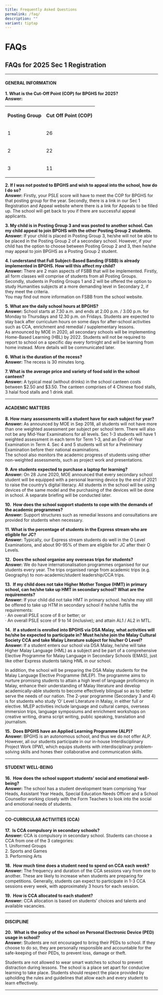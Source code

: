 ```yaml
---
title: Frequently Asked Questions
permalink: /faq/
description: ""
variant: tiptap
---
```

<h1>FAQs</h1>
<h2>FAQs for 2025 Sec 1 Registration</h2>
<hr>
<h4><strong>GENERAL INFORMATION</strong></h4>
<p><strong>1. What is the Cut-Off Point (COP) for BPGHS for 2025? </strong>
<br><strong>Answer:</strong>
</p>
<table style="minWidth: 50px">
<colgroup>
<col>
<col>
</colgroup>
<tbody>
<tr>
<th rowspan="1" colspan="1">
<p>Posting Group</p>
</th>
<th rowspan="1" colspan="1">
<p>Cut Off Point (COP)</p>
</th>
</tr>
<tr>
<td rowspan="1" colspan="1">
<p>1</p>
</td>
<td rowspan="1" colspan="1">
<p>26</p>
</td>
</tr>
<tr>
<td rowspan="1" colspan="1">
<p>2</p>
</td>
<td rowspan="1" colspan="1">
<p>22</p>
</td>
</tr>
<tr>
<td rowspan="1" colspan="1">
<p>3</p>
</td>
<td rowspan="1" colspan="1">
<p>11</p>
</td>
</tr>
</tbody>
</table>
<p></p>
<p><strong>2. If I was not posted to BPGHS and wish to appeal into the school, how do I do so? </strong>
<br><strong>Answer:</strong> Firstly, your PSLE score will have to meet the
COP for BPGHS for that posting group for the year. Secondly, there is a
link in our Sec 1 Registration and Appeal website where there is a link
for Appeals to be filled up. The school will get back to you if there are
successful appeal applicants.</p>
<p><strong>3. My child is in Posting Group 3 and was posted to another school. Can my child appeal to join BPGHS with the other Posting Group 2 students. </strong>
<br><strong>Answer:</strong> If your child is placed in Posting Group 3, he/she
will not be able to be placed in the Posting Group 2 of a secondary school.
However, if your child has the option to choose between Posting Group 2
and 3, then he/she may appeal to join BPGHS as a Posting Group 2 student.</p>
<p><strong>4. I understand that Full Subject-Based Banding (FSBB) is already implemented in BPGHS. How will this affect my child? </strong>
<br><strong>Answer:</strong> There are 2 main aspects of FSBB that will be
implemented. Firstly, all form classes will comprise of students from all
Posting Groups. Secondly, students in Posting Groups 1 and 2 will be offered
the option to study Humanities subjects at a more demanding level in Secondary
2, if they meet the criteria.
<br>You may find out more information on FSBB from the school website.</p>
<p><strong>5. What are the daily school hours at BPGHS? </strong>
<br><strong>Answer:</strong> School starts at 7.30 a.m. and ends at 2.00 p.m.
/ 3.00 p.m. for Monday to Thursdays and 12.30 p.m. on Fridays. Students
are expected to stay back after curriculum hours on some days for after-school
activities such as CCA, enrichment and remedial / supplementary lessons.
<br>As announced by MOE in 2020, all secondary schools will be implementing
Home-Based Learning (HBL) by 2022. Students will not be required to report
to school on a specific day every fortnight and will be learning from home
instead. More details will be communicated later.</p>
<p><strong>6. What is the duration of the recess? </strong>
<br><strong>Answer:</strong> The recess is 30 minutes long.</p>
<p><strong>7. What is the average price and variety of food sold in the school canteen? </strong>
<br><strong>Answer:</strong> A typical meal (without drinks) in the school
canteen costs between $2.50 and $3.50. The canteen comprises of 4 Chinese
food stalls, 3 halal food stalls and 1 drink stall.</p>
<hr>
<h4>ACADEMIC MATTERS</h4>
<p><strong>8.&nbsp;How many assessments will a student have for each subject for year? </strong>
<br><strong>Answer:</strong> As announced by MOE in Sep 2018, all students
will not have more than one weighted assessment per subject per school
term. There will also not be any Mid-Year Examinations for all levels.
Sec 1-3 students will have 1 weighted assessment in each term for Term
1-3, and an End- of-Year Examination in Term 4. Sec 4 and 5 students will
sit for a Preliminary Examination before their national examinations.
<br>The school also monitors the academic progress of students using other
non-weighted assessments, such as project work and presentations.</p>
<p><strong>9. Are students expected to purchase a laptop for learning? </strong>
<br><strong>Answer:</strong> On 28 June 2020, MOE announced that every secondary
school student will be equipped with a personal learning device by the
end of 2021 to raise the country’s digital literacy. All students in the
school will be using devices of the same model and the purchasing of the
devices will be done in school. A separate briefing will be conducted later.</p>
<p><strong>10.&nbsp; How does the school support students to cope with the demands of the academic programmes? </strong>
<br><strong>Answer:</strong> Support structures such as remedial lessons and
consultations are provided for students when necessary.</p>
<p><strong>11.&nbsp;What is the percentage of students in the Express stream who are eligible for JC? </strong>
<br><strong>Answer:</strong> Typically, our Express stream students do well
in the O Level Examinations, and about 90-95% of them are eligible for
JC after their O Levels.</p>
<p><strong>12.&nbsp; Does the school organise any overseas trips for students? </strong>
<br><strong>Answer:</strong> We do have internationalisation programmes organised
for our students every year. The trips organised range from academic trips
(e.g. Geography) to non-academic/student leadership/CCA trips.</p>
<p><strong>13.&nbsp; If my child does not take Higher Mother Tongue (HMT) in primary school, can he/she take up HMT in secondary school? What are the requirements? </strong>
<br><strong>Answer:</strong> If your child did not take HMT in primary school.
he/she may still be offered to take up HTM in secondary school if he/she
fulfils the requirements:
<br>· An overall PSLE score of 8 or better; or
<br>· An overall PSLE score of 9 to 14 (inclusive); and attain AL1 / AL2 in
MTL.</p>
<p><strong>14.&nbsp; If a student is enrolled into BPGHS via DSA Malay, what activities will he/she be expected to participate in? Must he/she join the Malay Cultural Society CCA and take Malay Literature subject for his/her O Level? </strong>
<br><strong>Answer:</strong> If a student enters our school via DSA Malay,
he/she will take Higher Malay Language (HML) as a subject and be part of
a comprehensive Elective Programme for Malay Language in Secondary Schools
(EMAS), just like other Express students taking HML in our school.</p>
<p>In addition, the school will be preparing the DSA Malay students for the
Malay Language Elective Programme (MLEP). The programme aims to nurture
promising students to attain a high level of language proficiency in Malay,
enhance their understanding of Malay literature and develop academically-able
students to become effectively bilingual so as to better serve the needs
of our nation. The 2-year programme (Secondary 3 and 4) is for students
who study ‘O’ Level Literature in Malay, in either full or elective. MLEP
activities include language and cultural camps, overseas immersion trips,
language symposiums and enrichment workshops on creative writing, drama
script writing, public speaking, translation and journalism.</p>
<p><strong>15.&nbsp; Does BPGHS have an Applied Learning Programme (ALP)? </strong>
<br><strong>Answer:</strong> BPGHS is an autonomous school, and thus we do
not offer ALP. However, all our students participate in our in-house Interdisciplinary
Project Work (IPW), which equips students with interdisciplinary problem-solving
skills and hones their collaborative and communication skills.</p>
<hr>
<h4>STUDENT WELL-BEING</h4>
<p><strong>16.&nbsp; How does the school support students’ social and emotional well-being?<br>Answer:</strong> The
school has a student development team comprising Year Heads, Assistant
Year Heads, Special Education Needs Officer and a School Counsellor working
closely with the Form Teachers to look into the social and emotional needs
of students.</p>
<hr>
<h4>CO-CURRICULAR ACTIVITIES (CCA)</h4>
<p><strong>17.&nbsp; Is CCA compulsory in secondary schools?</strong>
<br><strong>Answer:</strong> CCA is compulsory in secondary school. Students
can choose a CCA from one of the 3 categories:
<br>1. Uniformed Groups
<br>2. Sports and Games
<br>3. Performing Arts</p>
<p><strong>18.&nbsp; How much time does a student need to spend on CCA each week? </strong>
<br><strong>Answer:</strong> The frequency and duration of the CCA sessions
vary from one to another. These are likely to increase when students are
preparing for competitions. Generally, students can expect to participate
in 1-3 CCA sessions every week, with approximately 3 hours for each session.</p>
<p><strong>19.&nbsp; How is CCA allocated to each student? </strong>
<br><strong>Answer:</strong> CCA allocation is based on students’ choices and
talents and available vacancies.</p>
<hr>
<h4>DISCIPLINE</h4>
<p><strong>20.&nbsp; What is the policy of the school on Personal Electronic Device (PED) usage in school?</strong>
<br><strong>Answer:</strong> Students are not encouraged to bring their PEDs
to school. If they choose to do so, they are personally responsible and
accountable for the safe-keeping of their PEDs, to prevent loss, damage
or theft.</p>
<p>Students are not allowed to wear smart watches to school to prevent distraction
during lessons. The school is a place set apart for conducive learning
to take place. Students should respect the place provided by upholding
the rules and guidelines that allow each and every student to learn effectively.</p>
<hr>
<p></p>